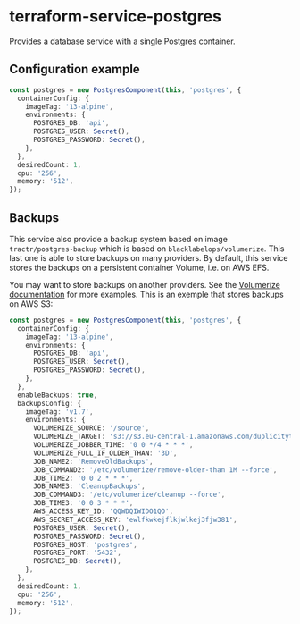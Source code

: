 # terraform-service-postgres

Provides a database service with a single Postgres container.

## Configuration example

```typescript
const postgres = new PostgresComponent(this, 'postgres', {
  containerConfig: {
    imageTag: '13-alpine',
    environments: {
      POSTGRES_DB: 'api',
      POSTGRES_USER: Secret(),
      POSTGRES_PASSWORD: Secret(),
    },
  },
  desiredCount: 1,
  cpu: '256',
  memory: '512',
});
```

## Backups

This service also provide a backup system based on image `tractr/postgres-backup` which is based on `blacklabelops/volumerize`.
This last one is able to store backups on many providers.
By default, this service stores the backups on a persistent container Volume, i.e. on AWS EFS.

You may want to store backups on another providers.
See the [Volumerize documentation](https://github.com/blacklabelops/volumerize) for more examples.
This is an exemple that stores backups on AWS S3:

```typescript
const postgres = new PostgresComponent(this, 'postgres', {
  containerConfig: {
    imageTag: '13-alpine',
    environments: {
      POSTGRES_DB: 'api',
      POSTGRES_USER: Secret(),
      POSTGRES_PASSWORD: Secret(),
    },
  },
  enableBackups: true,
  backupsConfig: {
    imageTag: 'v1.7',
    environments: {
      VOLUMERIZE_SOURCE: '/source',
      VOLUMERIZE_TARGET: 's3://s3.eu-central-1.amazonaws.com/duplicitytest',
      VOLUMERIZE_JOBBER_TIME: '0 0 */4 * * *',
      VOLUMERIZE_FULL_IF_OLDER_THAN: '3D',
      JOB_NAME2: 'RemoveOldBackups',
      JOB_COMMAND2: '/etc/volumerize/remove-older-than 1M --force',
      JOB_TIME2: '0 0 2 * * *',
      JOB_NAME3: 'CleanupBackups',
      JOB_COMMAND3: '/etc/volumerize/cleanup --force',
      JOB_TIME3: '0 0 3 * * *',
      AWS_ACCESS_KEY_ID: 'QQWDQIWIDO1QO',
      AWS_SECRET_ACCESS_KEY: 'ewlfkwkejflkjwlkej3fjw381',
      POSTGRES_USER: Secret(),
      POSTGRES_PASSWORD: Secret(),
      POSTGRES_HOST: 'postgres',
      POSTGRES_PORT: '5432',
      POSTGRES_DB: Secret(),
    },
  },
  desiredCount: 1,
  cpu: '256',
  memory: '512',
});
```
